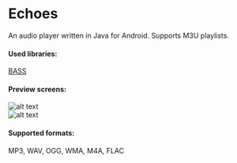 # Echoes
An audio player written in Java for Android. Supports M3U playlists.

#### Used libraries:

[BASS](https://www.un4seen.com) <br>

#### Preview screens:
![alt text](https://i.imgur.com/AzWIAsu.jpg) <br>
![alt text](https://i.imgur.com/iFj89L8.jpg)

#### Supported formats:
MP3, WAV, OGG, WMA, M4A, FLAC <br>
